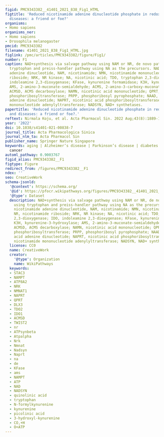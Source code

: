 ```yaml
---
figid: PMC9343382__41401_2021_838_Fig1_HTML
figtitle: 'Reduced nicotinamide adenine dinucleotide phosphate in redox balance and
  diseases: a friend or foe?'
organisms:
- Homo sapiens
organisms_ner:
- Homo sapiens
- Drosophila melanogaster
pmcid: PMC9343382
filename: 41401_2021_838_Fig1_HTML.jpg
figlink: /pmc/articles/PMC9343382/figure/Fig1/
number: F1
caption: NAD+synthesis via salvage pathway using NAM or NR, de novo pathway using
  tryptophan and preiss-handler pathway using NA as the precursors. NAD+, nicotinamide
  adenine dinucleotide, NAM, nicotinamide; NMN, nicotinamide mononucleotide; NR, nicotinamide
  riboside; NRK, NR kinase; NA, nicotinic acid; TDO, tryptophan 2,3-dioxygenase; IDO,
  indoleamine 2,3-dioxygenase; KFase, kynurenine formamidase; K3H, kynurenine‐3‐hydroxylase;
  AMS, 2‐amino‐3‐muconate‐semialdehyde; ACMS, 2‐amino‐3‐carboxy‐muconate‐semialdehyde;
  ACMSD, ACMS decarboxylase; NAMN, nicotinic acid mononucleotide; QPRT, quinolinate
  phosphoribosyltransferase; PRPP, phosphoribosyl pyrophosphate; NAAD, nicotinic acid
  adenine dinucleotide; NAPRT, nicotinic acid phosphoribosyltransferase; NMNAT, nicotinamide
  mononucleotide adenylyltransferase; NADSYN, NAD+ synthetases.
papertitle: 'Reduced nicotinamide adenine dinucleotide phosphate in redox balance
  and diseases: a friend or foe?.'
reftext: Nirmala Koju, et al. Acta Pharmacol Sin. 2022 Aug;43(8):1889-1904.
year: '2022'
doi: 10.1038/s41401-021-00838-7
journal_title: Acta Pharmacologica Sinica
journal_nlm_ta: Acta Pharmacol Sin
publisher_name: Springer Nature Singapore
keywords: aging | Alzheimer’s disease | Parkinson’s disease | diabetes | obesity |
  cancer
automl_pathway: 0.9003767
figid_alias: PMC9343382__F1
figtype: Figure
redirect_from: /figures/PMC9343382__F1
ndex: ''
seo: CreativeWork
schema-jsonld:
  '@context': https://schema.org/
  '@id': https://pfocr.wikipathways.org/figures/PMC9343382__41401_2021_838_Fig1_HTML.html
  '@type': Dataset
  description: NAD+synthesis via salvage pathway using NAM or NR, de novo pathway
    using tryptophan and preiss-handler pathway using NA as the precursors. NAD+,
    nicotinamide adenine dinucleotide, NAM, nicotinamide; NMN, nicotinamide mononucleotide;
    NR, nicotinamide riboside; NRK, NR kinase; NA, nicotinic acid; TDO, tryptophan
    2,3-dioxygenase; IDO, indoleamine 2,3-dioxygenase; KFase, kynurenine formamidase;
    K3H, kynurenine‐3‐hydroxylase; AMS, 2‐amino‐3‐muconate‐semialdehyde; ACMS, 2‐amino‐3‐carboxy‐muconate‐semialdehyde;
    ACMSD, ACMS decarboxylase; NAMN, nicotinic acid mononucleotide; QPRT, quinolinate
    phosphoribosyltransferase; PRPP, phosphoribosyl pyrophosphate; NAAD, nicotinic
    acid adenine dinucleotide; NAPRT, nicotinic acid phosphoribosyltransferase; NMNAT,
    nicotinamide mononucleotide adenylyltransferase; NADSYN, NAD+ synthetases.
  license: CC0
  name: CreativeWork
  creator:
    '@type': Organization
    name: WikiPathways
  keywords:
  - STAC3
  - NAMPT
  - ATP8A2
  - NRK
  - NMNAT1
  - NAPRT
  - QPRT
  - DLX3
  - TDO2
  - IDO1
  - ACMSD
  - TWIST2
  - nr
  - ATPsynbeta
  - Atpalpha
  - Nrk
  - Nmnat
  - Nadsyn
  - Naprt
  - na
  - de
  - KFase
  - ams
  - NAMPT
  - ATP
  - NAD
  - NADSYN
  - quinolinic acid
  - tryptophan
  - N-formylkynurenine
  - kynurenine
  - picolinic acid
  - 3-hydroxyl-kynurenine
  - CO,+H
  - O+ATP
---
```

